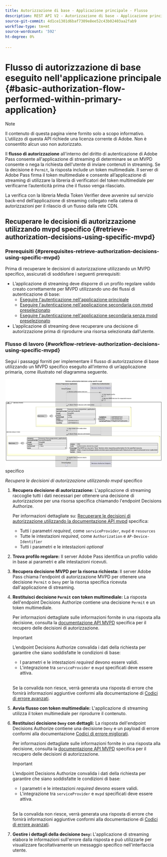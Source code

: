 ```yaml
---
title: Autorizzazione di base - Applicazione principale - Flusso
description: REST API V2 - Autorizzazione di base - Applicazione principale - Flusso
source-git-commit: 4d1ce1301d6baf7309e8ee52c43b02403aa2fab9
workflow-type: tm+mt
source-wordcount: '592'
ht-degree: 0%

---
```



# Flusso di autorizzazione di base eseguito nell&#39;applicazione principale {#basic-authorization-flow-performed-within-primary-application}

>[!NOTE]
>
> Il contenuto di questa pagina viene fornito solo a scopo informativo. L’utilizzo di questa API richiede una licenza corrente di Adobe. Non è consentito alcun uso non autorizzato.

Il **flusso di autorizzazione** all&#39;interno del diritto di autenticazione di Adobe Pass consente all&#39;applicazione di streaming di determinare se un MVPD consente o nega la richiesta dell&#39;utente di inviare contenuti in streaming. Se la decisione è `Permit`, la risposta include un token multimediale. Il server di Adobe Pass firma il token multimediale e consente all’applicazione di streaming di utilizzare la libreria di verificatori del token multimediale per verificarne l’autenticità prima che il flusso venga rilasciato.

La verifica con la libreria Media Token Verifier deve avvenire sul servizio back-end dell’applicazione di streaming collegato nella catena di autorizzazioni per il rilascio di un flusso dalla rete CDN.

## Recuperare le decisioni di autorizzazione utilizzando mvpd specifico {#retrieve-authorization-decisions-using-specific-mvpd}

### Prerequisiti {#prerequisites-retrieve-authorization-decisions-using-specific-mvpd}

Prima di recuperare le decisioni di autorizzazione utilizzando un MVPD specifico, assicurati di soddisfare i seguenti prerequisiti:

* L’applicazione di streaming deve disporre di un profilo regolare valido creato correttamente per MVPD utilizzando uno dei flussi di autenticazione di base:
   * [Eseguire l&#39;autenticazione nell&#39;applicazione principale](../basic-flows/rest-api-v2-basic-authentication-primary-application-flow.md)
   * [Eseguire l&#39;autenticazione nell&#39;applicazione secondaria con mvpd preselezionato](../basic-flows/rest-api-v2-basic-authentication-secondary-application-flow.md)
   * [Eseguire l&#39;autenticazione nell&#39;applicazione secondaria senza mvpd preselezionato](../basic-flows/rest-api-v2-basic-authentication-secondary-application-flow.md)
* L’applicazione di streaming deve recuperare una decisione di autorizzazione prima di riprodurre una risorsa selezionata dall’utente.

### Flusso di lavoro {#workflow-retrieve-authorization-decisions-using-specific-mvpd}

Segui i passaggi forniti per implementare il flusso di autorizzazione di base utilizzando un MVPD specifico eseguito all’interno di un’applicazione primaria, come illustrato nel diagramma seguente.

![Recupera le decisioni di autorizzazione utilizzando mvpd](../../../assets/rest-api-v2/flows/basic-flows/rest-api-v2-retrieve-authorization-decisions-within-primary-application-using-specific-mvpd.png) specifico

*Recupera le decisioni di autorizzazione utilizzando mvpd* specifico

1. **Recupera decisione di autorizzazione:** L&#39;applicazione di streaming raccoglie tutti i dati necessari per ottenere una decisione di autorizzazione per una risorsa specifica chiamando l&#39;endpoint Decisions Authorize.

   Per informazioni dettagliate su: [Recuperare le decisioni di autorizzazione utilizzando la documentazione API mvpd](../../apis/decisions-apis/rest-api-v2-decisions-apis-retrieve-authorization-decisions-using-specific-mvpd.md) specifica:
   * Tutti i parametri _required_, come `serviceProvider`, `mvpd` e `resources`
   * Tutte le intestazioni _required_, come `Authorization` e `AP-Device-Identifier`
   * Tutti i parametri e le intestazioni _optional_

1. **Trova profilo regolare:** Il server Adobe Pass identifica un profilo valido in base ai parametri e alle intestazioni ricevuti.

1. **Recupera decisione MVPD per la risorsa richiesta:** Il server Adobe Pass chiama l&#39;endpoint di autorizzazione MVPD per ottenere una decisione `Permit` o `Deny` per la risorsa specifica ricevuta dall&#39;applicazione di streaming.

1. **Restituisci decisione `Permit` con token multimediale:** La risposta dell&#39;endpoint Decisions Authorize contiene una decisione `Permit` e un token multimediale.

   Per informazioni dettagliate sulle informazioni fornite in una risposta alla decisione, consulta la [documentazione API MVPD](../../apis/decisions-apis/rest-api-v2-decisions-apis-retrieve-authorization-decisions-using-specific-mvpd.md) specifica per il recupero delle decisioni di autorizzazione.

   >[!IMPORTANT]
   >
   > L’endpoint Decisions Authorize convalida i dati della richiesta per garantire che siano soddisfatte le condizioni di base:
   >
   > * I parametri e le intestazioni _required_ devono essere validi.
   > * L&#39;integrazione tra `serviceProvider` e `mvpd` specificati deve essere attiva.
   >
   > <br/>
   > 
   > Se la convalida non riesce, verrà generata una risposta di errore che fornirà informazioni aggiuntive conformi alla documentazione di [Codici di errore avanzati](../../../enhanced-error-codes.md).

1. **Avvia flusso con token multimediale:** L&#39;applicazione di streaming utilizza il token multimediale per riprodurre il contenuto.

1. **Restituisci decisione `Deny` con dettagli:** La risposta dell&#39;endpoint Decisions Authorize contiene una decisione `Deny` e un payload di errore conformi alla documentazione [Codici di errore migliorati](../../../enhanced-error-codes.md).

   Per informazioni dettagliate sulle informazioni fornite in una risposta alla decisione, consulta la [documentazione API MVPD](../../apis/decisions-apis/rest-api-v2-decisions-apis-retrieve-authorization-decisions-using-specific-mvpd.md) specifica per il recupero delle decisioni di autorizzazione.

   >[!IMPORTANT]
   >
   > L’endpoint Decisions Authorize convalida i dati della richiesta per garantire che siano soddisfatte le condizioni di base:
   >
   > * I parametri e le intestazioni _required_ devono essere validi.
   > * L&#39;integrazione tra `serviceProvider` e `mvpd` specificati deve essere attiva.
   >
   > <br/>
   > 
   > Se la convalida non riesce, verrà generata una risposta di errore che fornirà informazioni aggiuntive conformi alla documentazione di [Codici di errore avanzati](../../../enhanced-error-codes.md).

1. **Gestire i dettagli della decisione `Deny`:** L&#39;applicazione di streaming elabora le informazioni sull&#39;errore dalla risposta e può utilizzarle per visualizzare facoltativamente un messaggio specifico nell&#39;interfaccia utente.
